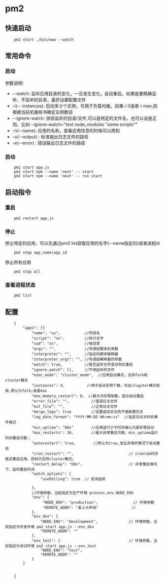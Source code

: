 # pm2
## 快速启动
```
    pm2 start ./bin/www --watch
```

## 常用命令
### 启动
参数说明:

*   --watch: 监听应用目录的变化，一旦发生变化，自动重启。如果是要精确监听、不监听的目录，最好设置配置文件
*   -i(-- instances): 启动多少个实例，可用于负载均衡。如果-i 0或者-i max,则根据当前机器核书确定实例数目
*   --ignore-watch: 排除监听的目录/文件,可以是特定的文件名，也可以说是正则。比如--ignore-watch="test node_modules "some scripts""
*   -n(--name): 应用的名称。查看应用信息的时候可以用到
*   -o(--output) <path>: 标准输出日志文件的路径
*   -e(--error) <path>: 错误输出日志文件的路径

### 启动
```
    pm2 start app.js
    pm2 start npm --name 'next' -- start
    pm2 start npm --name 'next' -- run start
```

## 启动指令

### 重启
```
    pm2 restart app.js
```

### 停止
停止特定的应用，可以先通过pm2 list获取应用的名字(--name指定的)或者进程id
```
    pm2 stop app_name|app_id
```
停止所有应用
```
    pm2 stop all
```
### 查看进程状态
```
    pm2 list
```


## 配置
```
    {
        "apps": [{
            "name": "xx",           //项目名
            "script": "xx",         //执行文件
            “cwd”: "xx",            //根目录
            "args": "",             //传递给脚本的参数
            "interpreter": "",      //指定的脚本解释器
            "interpreter_args": "", //传递给解释器的参数
            "watch": true,          //是否监听文件变动然后重启
            "ignore_watch": [],     //不用监听的文件
            "exec_mode": "cluster_mode",  //应用启动模式，支持fork和cluster模式
            "instances": 4,          //用于启动实例个数，仅在clugster模式有效,默认为fork;或者max
            "max_memory_restart": 8， //最大内存限制数，超出自动重启
            "error_file": "",          //错误日志文件
            “out_file”: "",            //正常日志文件
            "merge_logs": true         //设置追加日志而不是新建日志
            "log_date_format": "YYYY-MM-DD HH:mm:ss"  //指定日志文件的事件格式
            "min_uptime": "60s"        //应用运行少于时间被认为是异常启动
            "max_restarts": 30,        //最大异常重启次数，min_uptime运行时间重启次数；
            "autorestart": true,        //默认为true,发生异常的情况下自动重启
            "cron_restart": "",                         // crontab时间格式重启应用，目前只支持cluster模式;
            "restart_delay": "60s",                     // 异常重启情况下，延时重启时间
            "watch_options": {
                "usePolling": true  // 轮询监听
            
            },
            //环境参数，当前指定为生产环境 process.env.NODE_ENV
            "env": {
                 "NODE_ENV": "production",                // 环境参数
                 "REMOTE_ADDR": "爱上大声地"               // 
            },
            "env_dev": {
                "NODE_ENV": "development",              // 环境参数，当前指定为开发环境 pm2 start app.js --env_dev
                "REMOTE_ADDR": ""
            },
            "env_test": {                               // 环境参数，当前指定为测试环境 pm2 start app.js --env_test
                "NODE_ENV": "test",
                "REMOTE_ADDR": ""
            }
        }


    }
```
